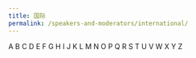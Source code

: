 ```yaml
---
title: 国际
permalink: /speakers-and-moderators/international/
---
```

A B C D E F G H I J K L M N O P Q R S T U V W X Y Z 

